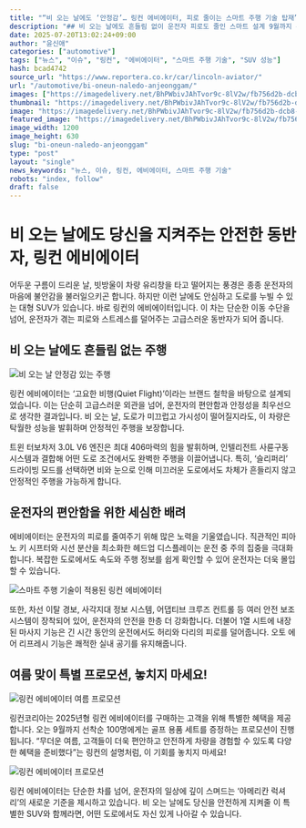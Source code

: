 ```yaml
---
title: "“비 오는 날에도 ‘안정감’… 링컨 에비에이터, 피로 줄이는 스마트 주행 기술 탑재”"
description: "## 비 오는 날에도 흔들림 없이 운전자 피로도 줄인 스마트 설계 9월까지 특별 프로모션 진행 ..."
date: 2025-07-20T13:02:24+09:00
author: "윤신애"
categories: ["automotive"]
tags: ["뉴스", "이슈", "링컨", "에비에이터", "스마트 주행 기술", "SUV 성능"]
hash: bcad4742
source_url: "https://www.reportera.co.kr/car/lincoln-aviator/"
url: "/automotive/bi-oneun-naledo-anjeonggam/"
images: ["https://imagedelivery.net/BhPWbivJAhTvor9c-8lV2w/fb756d2b-dcb8-4c62-77c3-28d948064c00/public", "https://imagedelivery.net/BhPWbivJAhTvor9c-8lV2w/4e7c200a-e971-46ce-a6a0-e633c1966b00/public", "https://imagedelivery.net/BhPWbivJAhTvor9c-8lV2w/411e5ad3-6e66-4e5b-c9bf-c67715336d00/public", "https://imagedelivery.net/BhPWbivJAhTvor9c-8lV2w/05b17c93-012f-4995-7f93-de0324a5d200/public"]
thumbnail: "https://imagedelivery.net/BhPWbivJAhTvor9c-8lV2w/fb756d2b-dcb8-4c62-77c3-28d948064c00/public"
image: "https://imagedelivery.net/BhPWbivJAhTvor9c-8lV2w/fb756d2b-dcb8-4c62-77c3-28d948064c00/public"
featured_image: "https://imagedelivery.net/BhPWbivJAhTvor9c-8lV2w/fb756d2b-dcb8-4c62-77c3-28d948064c00/public"
image_width: 1200
image_height: 630
slug: "bi-oneun-naledo-anjeonggam"
type: "post"
layout: "single"
news_keywords: "뉴스, 이슈, 링컨, 에비에이터, 스마트 주행 기술"
robots: "index, follow"
draft: false
---
```


# 비 오는 날에도 당신을 지켜주는 안전한 동반자, 링컨 에비에이터

어두운 구름이 드리운 날, 빗방울이 차량 유리창을 타고 떨어지는 풍경은 종종 운전자의 마음에 불안감을 불러일으키곤 합니다. 하지만 이런 날에도 안심하고 도로를 누빌 수 있는 대형 SUV가 있습니다. 바로 링컨의 에비에이터입니다. 이 차는 단순한 이동 수단을 넘어, 운전자가 겪는 피로와 스트레스를 덜어주는 고급스러운 동반자가 되어 줍니다.

## 비 오는 날에도 흔들림 없는 주행


![비 오는 날 안정감 있는 주행](https://imagedelivery.net/BhPWbivJAhTvor9c-8lV2w/05b17c93-012f-4995-7f93-de0324a5d200/public)


링컨 에비에이터는 ‘고요한 비행(Quiet Flight)’이라는 브랜드 철학을 바탕으로 설계되었습니다. 이는 단순히 고급스러운 외관을 넘어, 운전자의 편안함과 안정성을 최우선으로 생각한 결과입니다. 비 오는 날, 도로가 미끄럽고 가시성이 떨어질지라도, 이 차량은 탁월한 성능을 발휘하며 안정적인 주행을 보장합니다.

트윈 터보차저 3.0L V6 엔진은 최대 406마력의 힘을 발휘하며, 인텔리전트 사륜구동 시스템과 결합해 어떤 도로 조건에서도 완벽한 주행을 이끌어냅니다. 특히, ‘슬리퍼리’ 드라이빙 모드를 선택하면 비와 눈으로 인해 미끄러운 도로에서도 차체가 흔들리지 않고 안정적인 주행을 가능하게 합니다.

## 운전자의 편안함을 위한 세심한 배려

에비에이터는 운전자의 피로를 줄여주기 위해 많은 노력을 기울였습니다. 직관적인 피아노 키 시프터와 시선 분산을 최소화한 헤드업 디스플레이는 운전 중 주의 집중을 극대화합니다. 복잡한 도로에서도 속도와 주행 정보를 쉽게 확인할 수 있어 운전자는 더욱 몰입할 수 있습니다.


![스마트 주행 기술이 적용된 링컨 에비에이터](https://imagedelivery.net/BhPWbivJAhTvor9c-8lV2w/4e7c200a-e971-46ce-a6a0-e633c1966b00/public)


또한, 차선 이탈 경보, 사각지대 정보 시스템, 어댑티브 크루즈 컨트롤 등 여러 안전 보조 시스템이 장착되어 있어, 운전자의 안전을 한층 더 강화합니다. 더불어 1열 시트에 내장된 마사지 기능은 긴 시간 동안의 운전에서도 허리와 다리의 피로를 덜어줍니다. 오토 에어 리프레시 기능은 쾌적한 실내 공기를 유지해줍니다.

## 여름 맞이 특별 프로모션, 놓치지 마세요!


![링컨 에비에이터 여름 프로모션](https://imagedelivery.net/BhPWbivJAhTvor9c-8lV2w/411e5ad3-6e66-4e5b-c9bf-c67715336d00/public)


링컨코리아는 2025년형 링컨 에비에이터를 구매하는 고객을 위해 특별한 혜택을 제공합니다. 오는 9월까지 선착순 100명에게는 골프 용품 세트를 증정하는 프로모션이 진행됩니다. “무더운 여름, 고객들이 더욱 편안하고 안전하게 차량을 경험할 수 있도록 다양한 혜택을 준비했다”는 링컨의 설명처럼, 이 기회를 놓치지 마세요!


![링컨 에비에이터 프로모션](https://imagedelivery.net/BhPWbivJAhTvor9c-8lV2w/fb756d2b-dcb8-4c62-77c3-28d948064c00/public)


링컨 에비에이터는 단순한 차를 넘어, 운전자의 일상에 깊이 스며드는 ‘아메리칸 럭셔리’의 새로운 기준을 제시하고 있습니다. 비 오는 날에도 당신을 안전하게 지켜줄 이 특별한 SUV와 함께라면, 어떤 도로에서도 자신 있게 나아갈 수 있습니다.

